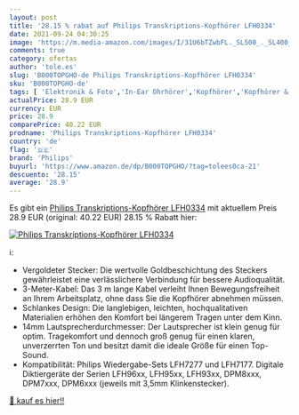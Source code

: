 ```yaml
---
layout: post
title: '28.15 % rabat auf Philips Transkriptions-Kopfhörer LFH0334'
date: 2021-09-24 04:30:25
image: 'https://m.media-amazon.com/images/I/31U6bTZwbFL._SL500_._SL400_.jpg'
comments: true
category: ofertas
author: 'tole.es'
slug: 'B000TOPGHO-de Philips Transkriptions-Kopfhörer LFH0334'
sku: 'B000TOPGHO-de'
tags: [ 'Elektronik & Foto','In-Ear Ohrhörer','Kopfhörer','Kopfhörer & Zubehör','philips', ]
actualPrice: 28.9 EUR
currency: EUR
price: 28.9
comparePrice: 40.22 EUR
prodname: 'Philips Transkriptions-Kopfhörer LFH0334'
country: 'de'
flag: '🇩🇪'
brand: 'Philips'
buyurl: 'https://www.amazon.de/dp/B000TOPGHO/?tag=tolees0ca-21'
descuento: '28.15'
average: '28.9'
---
```


Es gibt ein [Philips Transkriptions-Kopfhörer LFH0334](https://www.amazon.de/dp/B000TOPGHO/?tag=tolees0ca-21) mit aktuellem Preis 28.9 EUR (original: 40.22 EUR) 28.15 % Rabatt hier:

[![Philips Transkriptions-Kopfhörer LFH0334](https://m.media-amazon.com/images/I/31U6bTZwbFL._SL500_._SL400_.jpg)](https://www.amazon.de/dp/B000TOPGHO/?tag=tolees0ca-21)

ℹ️:

- Vergoldeter Stecker: Die wertvolle Goldbeschichtung des Steckers gewährleistet eine verlässlichere Verbindung für bessere Audioqualität.
- 3-Meter-Kabel: Das 3 m lange Kabel verleiht Ihnen Bewegungsfreiheit an Ihrem Arbeitsplatz, ohne dass Sie die Kopfhörer abnehmen müssen.
- Schlankes Design: Die langlebigen, leichten, hochqualitativen Materialien erhöhen den Komfort bei längerem Tragen unter dem Kinn.
- 14mm Lautsprecherdurchmesser: Der Lautsprecher ist klein genug für optim. Tragekomfort und dennoch groß genug für einen klaren, unverzerrten Ton und besitzt damit die ideale Größe für einen Top-Sound.
- Kompatibilität: Philips Wiedergabe-Sets LFH7277 und LFH7177. Digitale Diktiergeräte der Serien LFH96xx, LFH95xx, LFH93xx, DPM8xxx, DPM7xxx, DPM6xxx (jeweils mit 3,5mm Klinkenstecker).

[🛒 kauf es hier!!](https://www.amazon.de/dp/B000TOPGHO/?tag=tolees0ca-21)
